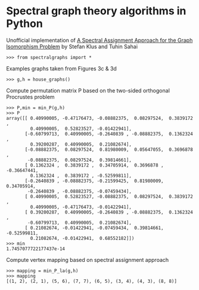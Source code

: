 # Spectral graph theory algorithms in Python

Unofficial implementation of [A Spectral Assignment Approach for the Graph Isomorphism Problem](https://arxiv.org/pdf/1411.0969.pdf) by Stefan Klus and Tuhin Sahai

    >>> from spectralgraphs import *

Examples graphs taken from Figures 3c & 3d

    >>> g,h = house_graphs()

Compute permutation matrix P based on the two-sided orthogonal Procrustes problem

    >>> P,min = min_P(g,h)
    >>> P
    array([[ 0.40990005, -0.47176473, -0.08882375,  0.08297524,  0.3839172 ,
             0.40990005,  0.52823527, -0.01422941],
           [-0.60799713,  0.40990005, -0.2640839 , -0.08882375,  0.1362324 ,
             0.39200287,  0.40990005,  0.21082674],
           [-0.08882375,  0.08297524,  0.81980009,  0.05647055,  0.3696878 ,
            -0.08882375,  0.08297524,  0.39814661],
           [ 0.1362324 ,  0.3839172 ,  0.34705914,  0.3696878 , -0.36647441,
             0.1362324 ,  0.3839172 , -0.52599811],
           [-0.2640839 , -0.08882375, -0.21599425,  0.81980009,  0.34705914,
            -0.2640839 , -0.08882375, -0.07459434],
           [ 0.40990005,  0.52823527, -0.08882375,  0.08297524,  0.3839172 ,
             0.40990005, -0.47176473, -0.01422941],
           [ 0.39200287,  0.40990005, -0.2640839 , -0.08882375,  0.1362324 ,
            -0.60799713,  0.40990005,  0.21082674],
           [ 0.21082674, -0.01422941, -0.07459434,  0.39814661, -0.52599811,
             0.21082674, -0.01422941,  0.68552182]])
    >>> min
    1.7457077722177437e-14

Compute vertex mapping based on spectral assignment approach

    >>> mapping = min_P_la(g,h)
    >>> mapping
    [(1, 2), (2, 1), (5, 6), (7, 7), (6, 5), (3, 4), (4, 3), (8, 8)]
